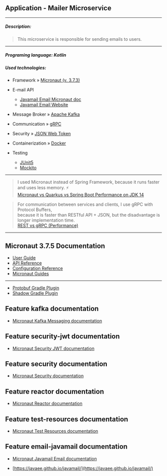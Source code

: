 ## Application - Mailer Microservice

---
##### Description:

> This microservice is responsible for sending emails to users.
---
##### Programing language: Kotlin
##### Used technologies:

- Framework » [Micronaut (v. 3.7.3)](https://docs.micronaut.io/3.7.3/guide/index.html)


- E-mail API
    - [Javamail Email Micronaut doc](https://micronaut-projects.github.io/micronaut-email/latest/guide/index.html#javamail)
    - [Javamail Email Website](https://javaee.github.io/javamail/)


- Message Broker »  [Apache Kafka](https://kafka.apache.org/)


- Communication » [gRPC](https://grpc.io/)


- Security » [JSON Web Token](https://jwt.io/)


- Containerization » [Docker](https://www.docker.com/)


- Testing
    - [JUnit5](https://junit.org/junit5/)
    - [Mockito](https://site.mockito.org/)
---
> I used Micronaut instead of Spring Framework, because it runs faster and uses less memory. &#9889;<br>
[Micronaut vs Quarkus vs Spring Boot Performance on JDK 14](https://micronaut.io/2020/04/07/micronaut-vs-quarkus-vs-spring-boot-performance-on-jdk-14/)

> For communication between services and clients, I use gRPC with Protocol Buffers,<br>
because it is faster than RESTful API + JSON, but the disadvantage is longer implementation time.<br>
[REST vs gRPC (Performance)](https://medium.com/sahibinden-technology/benchmarking-rest-vs-grpc-5d4b34360911#828a)
---












## Micronaut 3.7.5 Documentation

- [User Guide](https://docs.micronaut.io/3.7.5/guide/index.html)
- [API Reference](https://docs.micronaut.io/3.7.5/api/index.html)
- [Configuration Reference](https://docs.micronaut.io/3.7.5/guide/configurationreference.html)
- [Micronaut Guides](https://guides.micronaut.io/index.html)
---

- [Protobuf Gradle Plugin](https://plugins.gradle.org/plugin/com.google.protobuf)
- [Shadow Gradle Plugin](https://plugins.gradle.org/plugin/com.github.johnrengelman.shadow)
## Feature kafka documentation

- [Micronaut Kafka Messaging documentation](https://micronaut-projects.github.io/micronaut-kafka/latest/guide/index.html)


## Feature security-jwt documentation

- [Micronaut Security JWT documentation](https://micronaut-projects.github.io/micronaut-security/latest/guide/index.html)


## Feature security documentation

- [Micronaut Security documentation](https://micronaut-projects.github.io/micronaut-security/latest/guide/index.html)


## Feature reactor documentation

- [Micronaut Reactor documentation](https://micronaut-projects.github.io/micronaut-reactor/snapshot/guide/index.html)


## Feature test-resources documentation

- [Micronaut Test Resources documentation](https://micronaut-projects.github.io/micronaut-test-resources/latest/guide/)


## Feature email-javamail documentation

- [Micronaut Javamail Email documentation](https://micronaut-projects.github.io/micronaut-email/latest/guide/index.html#javamail)

- [https://javaee.github.io/javamail/](https://javaee.github.io/javamail/)


